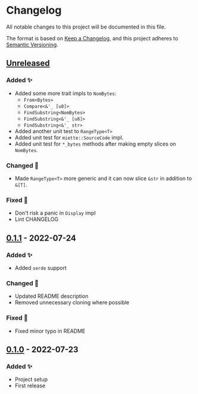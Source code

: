 # Changelog

All notable changes to this project will be documented in this file.

The format is based on [Keep a Changelog](https://keepachangelog.com/en/1.0.0/),
and this project adheres to [Semantic Versioning](https://semver.org/spec/v2.0.0.html).

## [Unreleased][unreleased]

### Added ✨

-   Added some more trait impls to `NomBytes`:
    -   `From<Bytes>`
    -   `Compare<&'_ [u8]>`
    -   `FindSubstring<NomBytes>`
    -   `FindSubstring<&'_ [u8]>`
    -   `FindSubstring<&'_ str>`
-   Added another unit test to `RangeType<T>`
-   Added unit test for `miette::SourceCode` impl.
-   Added unit test for `*_bytes` methods after making empty slices on `NomBytes`.

### Changed 🔧

-   Made `RangeType<T>` more generic and it can now slice `&str` in addition to `&[T]`.

### Fixed 🐛

-   Don't risk a panic in `Display` impl
-   Lint CHANGELOG

## [0.1.1][] - 2022-07-24

### Added ✨

-   Added `serde` support

### Changed 🔧

-   Updated README description
-   Removed unnecessary cloning where possible

### Fixed 🐛

-   Fixed minor typo in README

## [0.1.0][] - 2022-07-23

### Added ✨

-   Project setup
-   First release

[unreleased]: https://github.com/alexschrod/nombytes/compare/v0.1.1...HEAD
[0.1.1]: https://github.com/alexschrod/nombytes/compare/v0.1...v0.1.1
[0.1.0]: https://github.com/alexschrod/nombytes/releases/tag/v0.1
